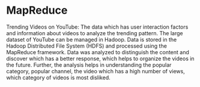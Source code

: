 # MapReduce
Trending Videos on YouTube: The data which has user interaction factors and information about videos to analyze the trending pattern. The large dataset of YouTube can be managed in Hadoop. Data is stored in the Hadoop Distributed File System (HDFS) and processed using the MapReduce framework. Data was analyzed to distinguish the content and discover which has a better response, which helps to organize the videos in the future. Further, the analysis helps in understanding the popular category, popular channel, the video which has a high number of views, which category of videos is most disliked.
